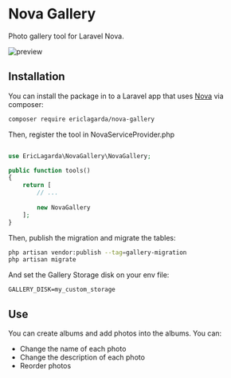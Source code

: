 # Nova Gallery 

Photo gallery tool for Laravel Nova.


![preview](https://user-images.githubusercontent.com/74367/56567874-1870a700-65b6-11e9-90a3-502acc857f12.png)


## Installation

You can install the package in to a Laravel app that uses [Nova](https://nova.laravel.com) via composer:


```bash
composer require ericlagarda/nova-gallery
```

Then, register the tool in NovaServiceProvider.php

```php

use EricLagarda\NovaGallery\NovaGallery;

public function tools()
{
    return [
        // ...
 
        new NovaGallery
    ];
}
```

Then, publish the migration and migrate the tables:

```bash
php artisan vendor:publish --tag=gallery-migration
php artisan migrate
```

And set the Gallery Storage disk on your env file:
```
GALLERY_DISK=my_custom_storage
```


## Use

You can create albums and add photos into the albums. You can:

* Change the name of each photo
* Change the description of each photo
* Reorder photos

